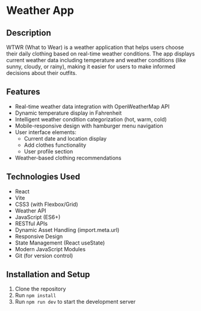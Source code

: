 # Weather App

## Description

WTWR (What to Wear) is a weather application that helps users choose their daily clothing based on real-time weather conditions. The app displays current weather data including temperature and weather conditions (like sunny, cloudy, or rainy), making it easier for users to make informed decisions about their outfits.

## Features

- Real-time weather data integration with OpenWeatherMap API
- Dynamic temperature display in Fahrenheit
- Intelligent weather condition categorization (hot, warm, cold)
- Mobile-responsive design with hamburger menu navigation
- User interface elements:
  - Current date and location display
  - Add clothes functionality
  - User profile section
- Weather-based clothing recommendations

## Technologies Used

- React
- Vite
- CSS3 (with Flexbox/Grid)
- Weather API
- JavaScript (ES6+)
- RESTful APIs
- Dynamic Asset Handling (import.meta.url)
- Responsive Design
- State Management (React useState)
- Modern JavaScript Modules
- Git (for version control)



## Installation and Setup

1. Clone the repository
2. Run `npm install`
3. Run `npm run dev` to start the development server
